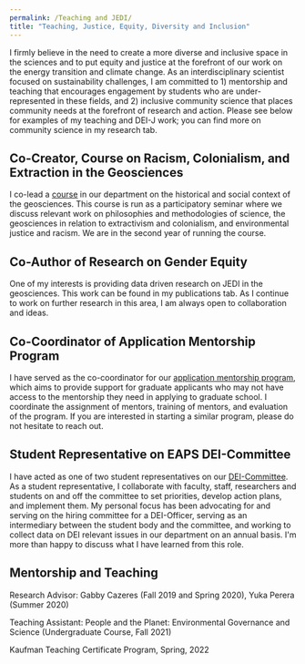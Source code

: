 ```yaml
---
permalink: /Teaching and JEDI/
title: "Teaching, Justice, Equity, Diversity and Inclusion"
---
```


I firmly believe in the need to create a more diverse and inclusive space in the sciences and to put equity and justice at the forefront of our work on the energy transition and climate change. As an interdisciplinary scientist focused on sustainability challenges, I am committed to 1) mentorship and teaching that encourages engagement by students who are under-represented in these fields, and 2) inclusive community science that places community needs at the forefront of research and action. Please see below for examples of my teaching and DEI-J work; you can find more on community science in my research tab.

## Co-Creator, Course on Racism, Colonialism, and Extraction in the Geosciences
I co-lead a [course](http://tide.scripts.mit.edu/home/reading-series/) in our department on the historical and social context of the geosciences. This course is run as a participatory seminar where we discuss relevant work on philosophies and methodologies of science, the geosciences in relation to extractivism and colonialism, and environmental justice and racism. We are in the second year of running the course.

## Co-Author of Research on Gender Equity
One of my interests is providing data driven research on JEDI in the geosciences. This work can be found in my publications tab. As I continue to work on further research in this area, I am always open to collaboration and ideas. 

## Co-Coordinator of Application Mentorship Program
I have served as the co-coordinator for our [application mentorship program](https://sites.google.com/view/eaps-student-advisory-council/application-assistance), which aims to provide support for graduate applicants who may not have access to the mentorship they need in applying to graduate school. I coordinate the assignment of mentors, training of mentors, and evaluation of the program. If you are interested in starting a similar program, please do not hesitate to reach out.

## Student Representative on EAPS DEI-Committee 
I have acted as one of two student representatives on our [DEI-Committee](https://eapsweb.mit.edu/about/diversity-equity-and-inclusion-committee). As a student representative, I collaborate with faculty, staff, researchers and students on and off the committee to set priorities, develop action plans, and implement them. My personal focus has been advocating for and serving on the hiring committee for a DEI-Officer, serving as an intermediary between the student body and the committee, and working to collect data on DEI relevant issues in our department on an annual basis. I'm more than happy to discuss what I have learned from this role.

## Mentorship and Teaching ##
Research Advisor: Gabby Cazeres (Fall 2019 and Spring 2020), Yuka Perera (Summer 2020)

Teaching Assistant: People and the Planet: Environmental Governance and Science (Undergraduate Course, Fall 2021)

Kaufman Teaching Certificate Program, Spring, 2022
